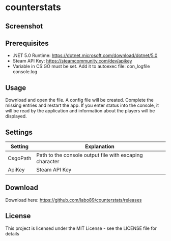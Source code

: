 # counterstats

## Screenshot

## Prerequisites
- .NET 5.0 Runtime: https://dotnet.microsoft.com/download/dotnet/5.0
- Steam API Key: https://steamcommunity.com/dev/apikey
- Variable in CS:GO must be set. Add it to autoexec file: con_logfile console.log

## Usage
Download and open the file. A config file will be created. Complete the missing entries and restart the app.
If you enter status into the console, it will be read by the application and information about the players will be displayed.

## Settings
Setting | Explanation
------------ | -------------
CsgoPath | Path to the console output file with escaping character
ApiKey | Steam API Key

## Download
Download here: https://github.com/labo89/counterstats/releases

## License
This project is licensed under the MIT License - see the LICENSE file for details
